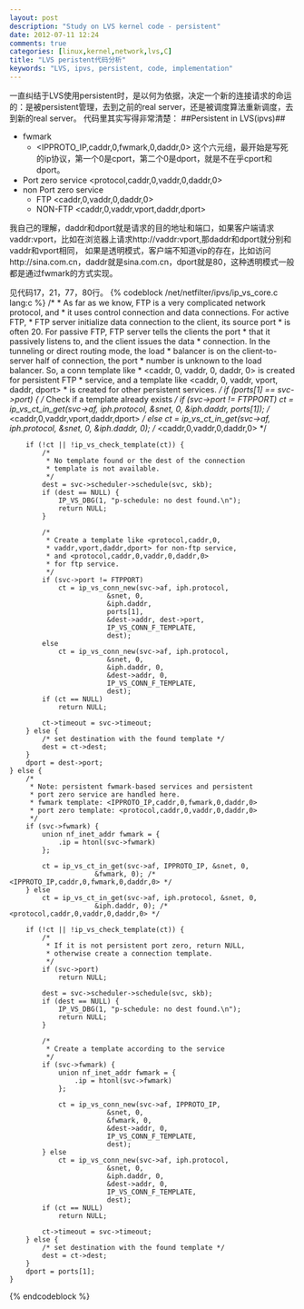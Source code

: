 ```yaml
---
layout: post
description: "Study on LVS kernel code - persistent"
date: 2012-07-11 12:24
comments: true
categories: [linux,kernel,network,lvs,C]
title: "LVS peristent代码分析"
keywords: "LVS, ipvs, persistent, code, implementation"
---
```

一直纠结于LVS使用persistent时，是以何为依据，决定一个新的连接请求的命运的：是被persistent管理，去到之前的real server，还是被调度算法重新调度，去到新的real server。
代码里其实写得非常清楚：
##Persistent in LVS(ipvs)##
 * fwmark
   - <IPPROTO_IP,caddr,0,fwmark,0,daddr,0> 这个六元组，最开始是写死的ip协议，第一个0是cport，第二个0是dport，就是不在乎cport和dport。
 * Port zero service <protocol,caddr,0,vaddr,0,daddr,0>
 * non Port zero service
   - FTP <caddr,0,vaddr,0,daddr,0>
   - NON-FTP <caddr,0,vaddr,vport,daddr,dport>
<!-- more -->    
我自己的理解，daddr和dport就是请求的目的地址和端口，如果客户端请求vaddr:vport，比如在浏览器上请求http://vaddr:vport,那daddr和dport就分别和vaddr和vport相同，
如果是透明模式，客户端不知道vip的存在，比如访问http://sina.com.cn，daddr就是sina.com.cn，dport就是80，这种透明模式一般都是通过fwmark的方式实现。

见代码17，21，77，80行。
{% codeblock /net/netfilter/ipvs/ip_vs_core.c lang:c %}
    /*
	 * As far as we know, FTP is a very complicated network protocol, and
	 * it uses control connection and data connections. For active FTP,
	 * FTP server initialize data connection to the client, its source port
	 * is often 20. For passive FTP, FTP server tells the clients the port
	 * that it passively listens to,  and the client issues the data
	 * connection. In the tunneling or direct routing mode, the load
	 * balancer is on the client-to-server half of connection, the port
	 * number is unknown to the load balancer. So, a conn template like
	 * <caddr, 0, vaddr, 0, daddr, 0> is created for persistent FTP
	 * service, and a template like <caddr, 0, vaddr, vport, daddr, dport>
	 * is created for other persistent services.
	 */
	if (ports[1] == svc->port) {
		/* Check if a template already exists */
		if (svc->port != FTPPORT)
			ct = ip_vs_ct_in_get(svc->af, iph.protocol, &snet, 0,
					     &iph.daddr, ports[1]); /* <caddr,0,vaddr,vport,daddr,dport> */
		else
			ct = ip_vs_ct_in_get(svc->af, iph.protocol, &snet, 0,
					     &iph.daddr, 0);        /* <caddr,0,vaddr,0,daddr,0> */

		if (!ct || !ip_vs_check_template(ct)) {
			/*
			 * No template found or the dest of the connection
			 * template is not available.
			 */
			dest = svc->scheduler->schedule(svc, skb);
			if (dest == NULL) {
				IP_VS_DBG(1, "p-schedule: no dest found.\n");
				return NULL;
			}

			/*
			 * Create a template like <protocol,caddr,0,
			 * vaddr,vport,daddr,dport> for non-ftp service,
			 * and <protocol,caddr,0,vaddr,0,daddr,0>
			 * for ftp service.
			 */
			if (svc->port != FTPPORT)
				ct = ip_vs_conn_new(svc->af, iph.protocol,
						    &snet, 0,
						    &iph.daddr,
						    ports[1],
						    &dest->addr, dest->port,
						    IP_VS_CONN_F_TEMPLATE,
						    dest);
			else
				ct = ip_vs_conn_new(svc->af, iph.protocol,
						    &snet, 0,
						    &iph.daddr, 0,
						    &dest->addr, 0,
						    IP_VS_CONN_F_TEMPLATE,
						    dest);
			if (ct == NULL)
				return NULL;

			ct->timeout = svc->timeout;
		} else {
			/* set destination with the found template */
			dest = ct->dest;
		}
		dport = dest->port;
	} else {
		/*
		 * Note: persistent fwmark-based services and persistent
		 * port zero service are handled here.
		 * fwmark template: <IPPROTO_IP,caddr,0,fwmark,0,daddr,0>
		 * port zero template: <protocol,caddr,0,vaddr,0,daddr,0>
		 */
		if (svc->fwmark) {
			union nf_inet_addr fwmark = {
				.ip = htonl(svc->fwmark)
			};

			ct = ip_vs_ct_in_get(svc->af, IPPROTO_IP, &snet, 0,
					     &fwmark, 0); /* <IPPROTO_IP,caddr,0,fwmark,0,daddr,0> */
		} else
			ct = ip_vs_ct_in_get(svc->af, iph.protocol, &snet, 0,
					     &iph.daddr, 0); /* <protocol,caddr,0,vaddr,0,daddr,0> */

		if (!ct || !ip_vs_check_template(ct)) {
			/*
			 * If it is not persistent port zero, return NULL,
			 * otherwise create a connection template.
			 */
			if (svc->port)
				return NULL;

			dest = svc->scheduler->schedule(svc, skb);
			if (dest == NULL) {
				IP_VS_DBG(1, "p-schedule: no dest found.\n");
				return NULL;
			}

			/*
			 * Create a template according to the service
			 */
			if (svc->fwmark) {
				union nf_inet_addr fwmark = {
					.ip = htonl(svc->fwmark)
				};

				ct = ip_vs_conn_new(svc->af, IPPROTO_IP,
						    &snet, 0,
						    &fwmark, 0,
						    &dest->addr, 0,
						    IP_VS_CONN_F_TEMPLATE,
						    dest);
			} else
				ct = ip_vs_conn_new(svc->af, iph.protocol,
						    &snet, 0,
						    &iph.daddr, 0,
						    &dest->addr, 0,
						    IP_VS_CONN_F_TEMPLATE,
						    dest);
			if (ct == NULL)
				return NULL;

			ct->timeout = svc->timeout;
		} else {
			/* set destination with the found template */
			dest = ct->dest;
		}
		dport = ports[1];
	}
{% endcodeblock %}
